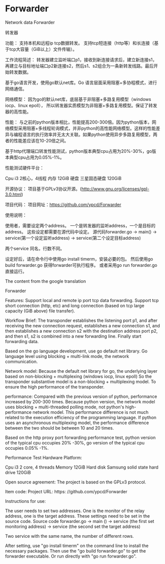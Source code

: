 # Forwarder
Network data Forwarder


转发器

功能：
支持本机和远程ip tcp数据转发。
支持tcp短连接（http等）和长连接（基于tcp大容量（GiB以上）文件传输）。

工作流程简述：
转发器建立监听端口p1，接收到新连接请求后，建立新连接s1，再建立与目标地址端口p2新连接s2，然后s1、s2组合为一条新转发线路。最后开始转发数据。

基于go语言开发，使用go默认net库。Go 语言层面采用阻塞+多协程模式，进行网络通信。

网络模型：
因为go的默认net库，底层基于非阻塞+多路复用模型（windows iocp、linux epoll），
所以转发器实质模型为非阻塞+多路复用模型。保证了转发器的高性能。

性能：
与之前的python版本相比，性能提高200-300倍。因为python版本，网络模型采用阻塞+多线程轮询模式，并非python的高性能网络模型。这样的性能差异与编程语言的执行效率并无太大关联。如果python使用异步多路复用模型，两者的性能差应该在10-20倍之间。

基于http代理端口转发性能测试，python版本典型cpu占用为20%-30%，go版本典型cpu占用为0.05%-1%。

性能测试硬件平台：

Cpu  i3  2核心，4线程
内存 12GiB
硬盘 三星固态硬盘 120GiB


开源协议：
项目基于GPLv3协议开源。(http://www.gnu.org/licenses/gpl-3.0.html)

项目代码：
项目网址：https://github.com/ypcd/Forwarder 

使用说明：

使用者，需要设定两个address。
一个是转发器的监听address，一个是目标的address。
这些设定都需要在源代码中设定。
源代码forwarder.go -> main() -> service(第一个设定监听address) -> service(第二个设定目标address)

两个service 同名，行数不同。

设定好后，请在命令行中使用go install timerm，安装必要的包。
然后使用go build forwarder.go 获得forwarder可执行程序。
或者采用go run forwarder.go 直接运行。


The content from the google translation

Forwarder

Features:
Support local and remote ip port tcp data forwarding.
Support tcp short connection (http, etc) and long connection (based on tcp large capacity (GiB above) file transfer).

Workflow Brief:
The transponder establishes the listening port p1, and after receiving the new connection request, establishes a new connection s1, and then establishes a new connection s2 with the destination address port p2, and then s1, s2 is combined into a new forwarding line. Finally start forwarding data.

Based on the go language development, use go default net library. Go language level using blocking + multi-link mode, the network communication.

Network model:
Because the default net library for go, the underlying layer based on non-blocking + multiplexing (windows iocp, linux epoll)
So the transponder substantive model is a non-blocking + multiplexing model. To ensure the high performance of the transponder.

performance:
Compared with the previous version of python, performance increased by 200-300 times. Because python version, the network model uses blocking + multi-threaded polling mode, not python's high-performance network model. This performance difference is not much related to the execution efficiency of the programming language. If python uses an asynchronous multiplexing model, the performance difference between the two should be between 10 and 20 times.

Based on the http proxy port forwarding performance test, python version of the typical cpu occupies 20% -30%, go version of the typical cpu occupies 0.05% -1%.

Performance Test Hardware Platform:

Cpu i3 2 core, 4 threads
Memory 12GiB
Hard disk Samsung solid state hard drive 120GiB


Open source agreement:
The project is based on the GPLv3 protocol.

Item code:
Project URL: https: //github.com/ypcd/Forwarder

Instructions for use:

The user needs to set two addresses.
One is the monitor of the relay address, one is the target address.
These settings need to be set in the source code.
Source code forwarder.go -> main () -> service (the first set monitoring address) -> service (the second set the target address)

Two service with the same name, the number of different rows.

After setting, use "go install timerm" on the command line to install the necessary packages.
Then use the "go build forwarder.go" to get the forwarder executable.
Or run directly with "go run forwarder.go".

